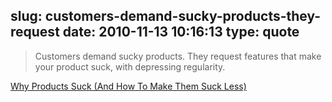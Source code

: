 slug: customers-demand-sucky-products-they-request
date: 2010-11-13 10:16:13
type: quote
---

> Customers demand sucky products. They request features that make your product suck, with depressing regularity.

[Why Products Suck (And How To Make Them Suck Less)](http://techcrunch.com/2010/11/06/why-products-suck-and-how-to-make-them-suck-less/)
